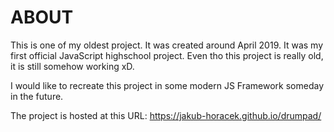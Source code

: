 # ABOUT
This is one of my oldest project. It was created around April 2019.
It was my first official JavaScript highschool project.
Even tho this project is really old, it is still somehow working xD.

I would like to recreate this project in some modern JS Framework someday in the future.

The project is hosted at this URL:
https://jakub-horacek.github.io/drumpad/

